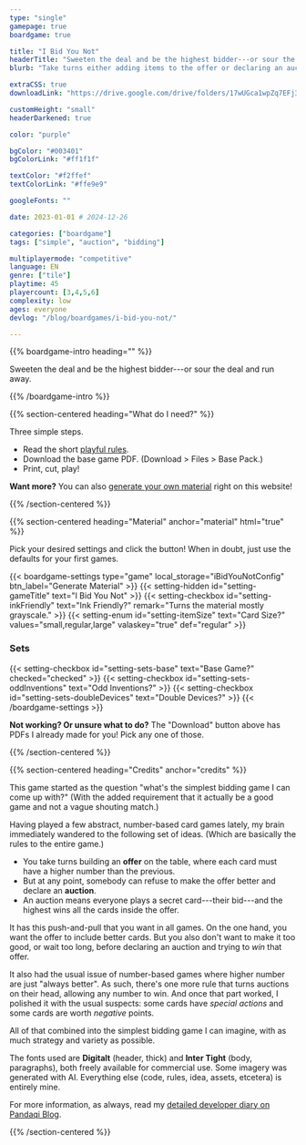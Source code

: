```yaml
---
type: "single"
gamepage: true
boardgame: true

title: "I Bid You Not"
headerTitle: "Sweeten the deal and be the highest bidder---or sour the deal and run away."
blurb: "Take turns either adding items to the offer or declaring an auction. But once the auction is over, you might not be happy with how much you paid for what you got."

extraCSS: true
downloadLink: "https://drive.google.com/drive/folders/17wUGca1wpZq7EFj3XV7zTPL_Q774X4lN"

customHeight: "small"
headerDarkened: true

color: "purple"

bgColor: "#003401"
bgColorLink: "#ff1f1f"

textColor: "#f2ffef"
textColorLink: "#ffe9e9"

googleFonts: ""

date: 2023-01-01 # 2024-12-26

categories: ["boardgame"]
tags: ["simple", "auction", "bidding"]

multiplayermode: "competitive"
language: EN
genre: ["tile"]
playtime: 45
playercount: [3,4,5,6]
complexity: low
ages: everyone
devlog: "/blog/boardgames/i-bid-you-not/"

---
```


{{% boardgame-intro heading="" %}}

Sweeten the deal and be the highest bidder---or sour the deal and run away.

{{% /boardgame-intro %}}

{{% section-centered heading="What do I need?" %}}

Three simple steps.
* Read the short [playful rules](rules).
* Download the base game PDF. (Download > Files > Base Pack.)
* Print, cut, play!

**Want more?** You can also [generate your own material](#material) right on this website!

{{% /section-centered %}}

{{% section-centered heading="Material" anchor="material" html="true" %}}

<p>Pick your desired settings and click the button! When in doubt, just use the defaults for your first games.</p>

{{< boardgame-settings type="game" local_storage="iBidYouNotConfig" btn_label="Generate Material" >}}
	{{< setting-hidden id="setting-gameTitle" text="I Bid You Not" >}}
  {{< setting-checkbox id="setting-inkFriendly" text="Ink Friendly?" remark="Turns the material mostly grayscale." >}}
  {{< setting-enum id="setting-itemSize" text="Card Size?" values="small,regular,large" valaskey="true" def="regular" >}}
  <h3>Sets</h3>
  {{< setting-checkbox id="setting-sets-base" text="Base Game?" checked="checked" >}}
  {{< setting-checkbox id="setting-sets-oddInventions" text="Odd Inventions?" >}}
  {{< setting-checkbox id="setting-sets-doubleDevices" text="Double Devices?" >}}
{{< /boardgame-settings >}}

<p class="settings-remark"><strong>Not working? Or unsure what to do?</strong> The "Download" button above has PDFs I already made for you! Pick any one of those.</p>

{{% /section-centered %}}

{{% section-centered heading="Credits" anchor="credits" %}}

This game started as the question "what's the simplest bidding game I can come up with?" (With the added requirement that it actually be a good game and not a vague shouting match.)

Having played a few abstract, number-based card games lately, my brain immediately wandered to the following set of ideas. (Which are basically the rules to the entire game.)

* You take turns building an **offer** on the table, where each card must have a higher number than the previous.
* But at any point, somebody can refuse to make the offer better and declare an **auction**.
* An auction means everyone plays a secret card---their bid---and the highest wins all the cards inside the offer.

It has this push-and-pull that you want in all games. On the one hand, you want the offer to include better cards. But you also don't want to make it too good, or wait too long, before declaring an auction and trying to _win_ that offer.

It also had the usual issue of number-based games where higher number are just "always better". As such, there's one more rule that turns auctions on their head, allowing any number to win. And once that part worked, I polished it with the usual suspects: some cards have _special actions_ and some cards are worth _negative_ points.

All of that combined into the simplest bidding game I can imagine, with as much strategy and variety as possible.

The fonts used are **Digitalt** (header, thick) and **Inter Tight** (body, paragraphs), both freely available for commercial use. Some imagery was generated with AI. Everything else (code, rules, idea, assets, etcetera) is entirely mine.

For more information, as always, read my [detailed developer diary on Pandaqi Blog](/blog/boardgames/i-bid-you-not/).

{{% /section-centered %}}